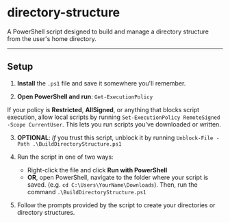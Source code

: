 # directory-structure

A PowerShell script designed to build and manage a directory structure from the user's home directory.

---

## Setup
1. **Install** the `.ps1` file and save it somewhere you'll remember.

2. **Open PowerShell and run**: 
   `Get-ExecutionPolicy`

If your policy is **Restricted**, **AllSigned**, or anything that blocks script execution, allow local scripts by running `Set-ExecutionPolicy RemoteSigned -Scope CurrentUser`. This lets you run scripts you've downloaded or written.

3. **OPTIONAL**: _If_ you trust this script, unblock it by running  `Unblock-File -Path .\BuildDirectoryStructure.ps1`
  
4. Run the script in one of two ways:
   - Right-click the file and click **Run with PowerShell**
   - **OR**, open PowerShell, navigate to the folder where your script is saved. (e.g. `cd C:\Users\YourName\Downloads`). Then, run the command `.\BuildDirectoryStructure.ps1`

5. Follow the prompts provided by the script to create your directories or directory structures.
